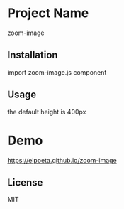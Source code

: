 # Project Name
zoom-image

## Installation

import zoom-image.js component

<head>
    <script src="./zoom-image.js"></script>
</head>

## Usage
  the default height is 400px
  <zoom-image 
        image="your url image"
        height='600'
    >
    </zoom-image>


# Demo
https://elpoeta.github.io/zoom-image

## License

MIT

